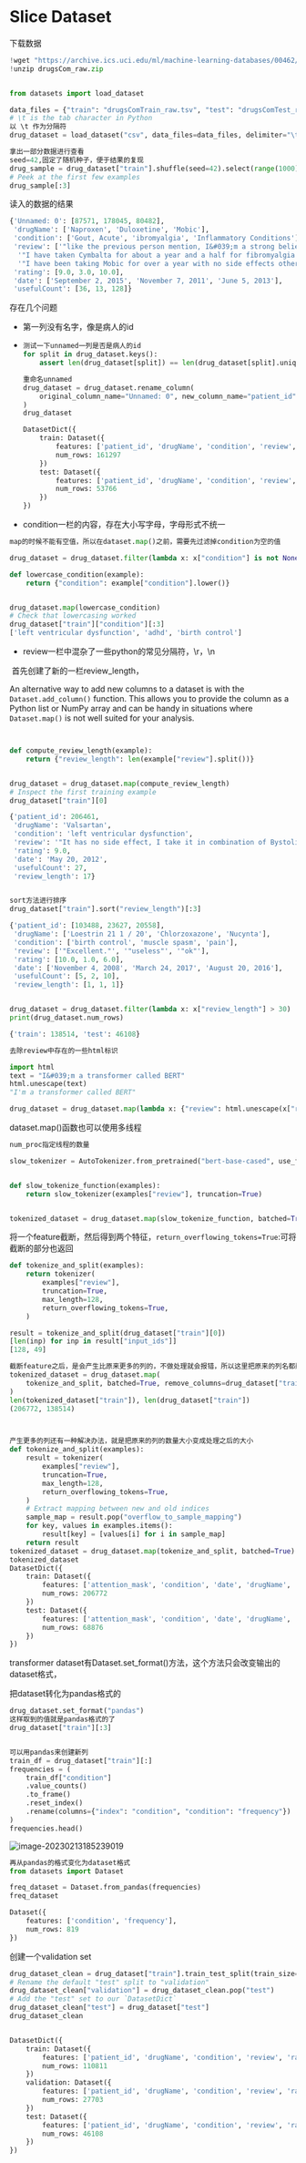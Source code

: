 # Slice Dataset



下载数据

```python
!wget "https://archive.ics.uci.edu/ml/machine-learning-databases/00462/drugsCom_raw.zip"
!unzip drugsCom_raw.zip


from datasets import load_dataset

data_files = {"train": "drugsComTrain_raw.tsv", "test": "drugsComTest_raw.tsv"}
# \t is the tab character in Python
以 \t 作为分隔符
drug_dataset = load_dataset("csv", data_files=data_files, delimiter="\t")

拿出一部分数据进行查看
seed=42,固定了随机种子，便于结果的复现
drug_sample = drug_dataset["train"].shuffle(seed=42).select(range(1000))
# Peek at the first few examples
drug_sample[:3]

```



读入的数据的结果

```python
{'Unnamed: 0': [87571, 178045, 80482],
 'drugName': ['Naproxen', 'Duloxetine', 'Mobic'],
 'condition': ['Gout, Acute', 'ibromyalgia', 'Inflammatory Conditions'],
 'review': ['"like the previous person mention, I&#039;m a strong believer of aleve, it works faster for my gout than the prescription meds I take. No more going to the doctor for refills.....Aleve works!"',
  '"I have taken Cymbalta for about a year and a half for fibromyalgia pain. It is great\r\nas a pain reducer and an anti-depressant, however, the side effects outweighed \r\nany benefit I got from it. I had trouble with restlessness, being tired constantly,\r\ndizziness, dry mouth, numbness and tingling in my feet, and horrible sweating. I am\r\nbeing weaned off of it now. Went from 60 mg to 30mg and now to 15 mg. I will be\r\noff completely in about a week. The fibro pain is coming back, but I would rather deal with it than the side effects."',
  '"I have been taking Mobic for over a year with no side effects other than an elevated blood pressure.  I had severe knee and ankle pain which completely went away after taking Mobic.  I attempted to stop the medication however pain returned after a few days."'],
 'rating': [9.0, 3.0, 10.0],
 'date': ['September 2, 2015', 'November 7, 2011', 'June 5, 2013'],
 'usefulCount': [36, 13, 128]}
```



存在几个问题

+ 第一列没有名字，像是病人的id

+ ```python
  测试一下unnamed一列是否是病人的id
  for split in drug_dataset.keys():
      assert len(drug_dataset[split]) == len(drug_dataset[split].unique("Unnamed: 0"))
  
  重命名unnamed
  drug_dataset = drug_dataset.rename_column(
      original_column_name="Unnamed: 0", new_column_name="patient_id"
  )
  drug_dataset
  
  DatasetDict({
      train: Dataset({
          features: ['patient_id', 'drugName', 'condition', 'review', 'rating', 'date', 'usefulCount'],
          num_rows: 161297
      })
      test: Dataset({
          features: ['patient_id', 'drugName', 'condition', 'review', 'rating', 'date', 'usefulCount'],
          num_rows: 53766
      })
  })
  ```

  

+ condition一栏的内容，存在大小写字母，字母形式不统一

```python 
map的时候不能有空值，所以在dataset.map()之前，需要先过滤掉condition为空的值

drug_dataset = drug_dataset.filter(lambda x: x["condition"] is not None)

def lowercase_condition(example):
    return {"condition": example["condition"].lower()}


drug_dataset.map(lowercase_condition)
# Check that lowercasing worked
drug_dataset["train"]["condition"][:3]
['left ventricular dysfunction', 'adhd', 'birth control']


```



+ review一栏中混杂了一些python的常见分隔符，\r，\n

​	首先创建了新的一栏review_length，

An alternative way to add new columns to a dataset is with the `Dataset.add_column()` function. This allows you to provide the column as a Python list or NumPy array and can be handy in situations where `Dataset.map()` is not well suited for your analysis.

```python 


def compute_review_length(example):
    return {"review_length": len(example["review"].split())}


drug_dataset = drug_dataset.map(compute_review_length)
# Inspect the first training example
drug_dataset["train"][0]

{'patient_id': 206461,
 'drugName': 'Valsartan',
 'condition': 'left ventricular dysfunction',
 'review': '"It has no side effect, I take it in combination of Bystolic 5 Mg and Fish Oil"',
 'rating': 9.0,
 'date': 'May 20, 2012',
 'usefulCount': 27,
 'review_length': 17}


sort方法进行排序
drug_dataset["train"].sort("review_length")[:3]

{'patient_id': [103488, 23627, 20558],
 'drugName': ['Loestrin 21 1 / 20', 'Chlorzoxazone', 'Nucynta'],
 'condition': ['birth control', 'muscle spasm', 'pain'],
 'review': ['"Excellent."', '"useless"', '"ok"'],
 'rating': [10.0, 1.0, 6.0],
 'date': ['November 4, 2008', 'March 24, 2017', 'August 20, 2016'],
 'usefulCount': [5, 2, 10],
 'review_length': [1, 1, 1]}


drug_dataset = drug_dataset.filter(lambda x: x["review_length"] > 30)
print(drug_dataset.num_rows)

{'train': 138514, 'test': 46108}

去除review中存在的一些html标识

import html
text = "I&#039;m a transformer called BERT"
html.unescape(text)
"I'm a transformer called BERT"

drug_dataset = drug_dataset.map(lambda x: {"review": html.unescape(x["review"])})

```



dataset.map()函数也可以使用多线程

```python
num_proc指定线程的数量

slow_tokenizer = AutoTokenizer.from_pretrained("bert-base-cased", use_fast=False)


def slow_tokenize_function(examples):
    return slow_tokenizer(examples["review"], truncation=True)


tokenized_dataset = drug_dataset.map(slow_tokenize_function, batched=True, num_proc=8)
```



将一个feature截断，然后得到两个特征，`return_overflowing_tokens=True`:可将截断的部分也返回

```python
def tokenize_and_split(examples):
    return tokenizer(
        examples["review"],
        truncation=True,
        max_length=128,
        return_overflowing_tokens=True,
    )

result = tokenize_and_split(drug_dataset["train"][0])
[len(inp) for inp in result["input_ids"]]
[128, 49]

截断feature之后，是会产生比原来更多的列的，不做处理就会报错，所以这里把原来的列名都删除了
tokenized_dataset = drug_dataset.map(
    tokenize_and_split, batched=True, remove_columns=drug_dataset["train"].column_names
)
len(tokenized_dataset["train"]), len(drug_dataset["train"])
(206772, 138514)



产生更多的列还有一种解决办法，就是把原来的列的数量大小变成处理之后的大小
def tokenize_and_split(examples):
    result = tokenizer(
        examples["review"],
        truncation=True,
        max_length=128,
        return_overflowing_tokens=True,
    )
    # Extract mapping between new and old indices
    sample_map = result.pop("overflow_to_sample_mapping")
    for key, values in examples.items():
        result[key] = [values[i] for i in sample_map]
    return result
tokenized_dataset = drug_dataset.map(tokenize_and_split, batched=True)
tokenized_dataset
DatasetDict({
    train: Dataset({
        features: ['attention_mask', 'condition', 'date', 'drugName', 'input_ids', 'patient_id', 'rating', 'review', 'review_length', 'token_type_ids', 'usefulCount'],
        num_rows: 206772
    })
    test: Dataset({
        features: ['attention_mask', 'condition', 'date', 'drugName', 'input_ids', 'patient_id', 'rating', 'review', 'review_length', 'token_type_ids', 'usefulCount'],
        num_rows: 68876
    })
})
```



transformer dataset有Dataset.set_format()方法，这个方法只会改变输出的dataset格式，

把dataset转化为pandas格式的

```python
drug_dataset.set_format("pandas")
这样取到的值就是pandas格式的了
drug_dataset["train"][:3]


可以用pandas来创建新列
train_df = drug_dataset["train"][:]
frequencies = (
    train_df["condition"]
    .value_counts()
    .to_frame()
    .reset_index()
    .rename(columns={"index": "condition", "condition": "frequency"})
)
frequencies.head()


```

![image-20230213185239019](http://picture.jacobx.top/markdown/image-20230213185239019.png)

```python
再从pandas的格式变化为dataset格式
from datasets import Dataset

freq_dataset = Dataset.from_pandas(frequencies)
freq_dataset

Dataset({
    features: ['condition', 'frequency'],
    num_rows: 819
})
```



创建一个validation set

```python
drug_dataset_clean = drug_dataset["train"].train_test_split(train_size=0.8, seed=42)
# Rename the default "test" split to "validation"
drug_dataset_clean["validation"] = drug_dataset_clean.pop("test")
# Add the "test" set to our `DatasetDict`
drug_dataset_clean["test"] = drug_dataset["test"]
drug_dataset_clean


DatasetDict({
    train: Dataset({
        features: ['patient_id', 'drugName', 'condition', 'review', 'rating', 'date', 'usefulCount', 'review_length', 'review_clean'],
        num_rows: 110811
    })
    validation: Dataset({
        features: ['patient_id', 'drugName', 'condition', 'review', 'rating', 'date', 'usefulCount', 'review_length', 'review_clean'],
        num_rows: 27703
    })
    test: Dataset({
        features: ['patient_id', 'drugName', 'condition', 'review', 'rating', 'date', 'usefulCount', 'review_length', 'review_clean'],
        num_rows: 46108
    })
})
```

